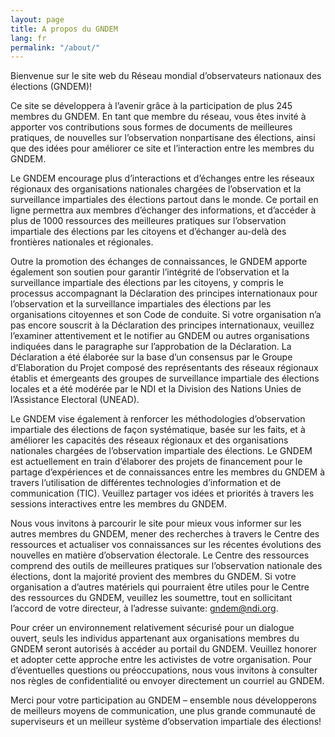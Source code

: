 ```yaml
---
layout: page
title: A propos du GNDEM
lang: fr
permalink: "/about/"
---
```


Bienvenue sur le site web du Réseau mondial d’observateurs nationaux des élections (GNDEM)!

Ce site se développera à l’avenir grâce à la participation de plus 245 membres du GNDEM. En tant que membre du réseau, vous êtes invité à apporter vos contributions sous formes de documents de meilleures pratiques, de nouvelles sur l’observation nonpartisane des élections, ainsi que des idées pour améliorer ce site et l’interaction entre les membres du GNDEM.

Le GNDEM encourage plus d’interactions et d’échanges entre les réseaux régionaux des organisations nationales chargées de l’observation et la surveillance impartiales des élections partout dans le monde. Ce portail en ligne permettra aux membres d’échanger des informations, et d’accéder à plus de 1000 ressources des meilleures pratiques sur l’observation impartiale des élections par les citoyens et d’échanger au-delà des frontières nationales et régionales.

Outre la promotion des échanges de connaissances, le GNDEM apporte également son soutien pour garantir l’intégrité de l’observation et la surveillance impartiale des élections par les citoyens, y compris le processus accompagnant la Déclaration des principes internationaux pour l’observation et la surveillance impartiales des élections par les organisations citoyennes et son Code de conduite. Si votre organisation n’a pas encore souscrit à la Déclaration des principes internationaux, veuillez l’examiner attentivement et le notifier au GNDEM ou autres organisations indiquées dans le paragraphe sur l’approbation de la Déclaration. La Déclaration a été élaborée sur la base d’un consensus par le Groupe d’Elaboration du Projet composé des représentants des réseaux régionaux établis et émergeants des groupes de surveillance impartiale des élections locales et a été modérée par le NDI et la Division des Nations Unies de l’Assistance Electoral (UNEAD).

Le GNDEM vise également à renforcer les méthodologies d’observation impartiale des élections de façon systématique, basée sur les faits, et à améliorer les capacités des réseaux régionaux et des organisations nationales chargées de l’observation impartiale des élections. Le GNDEM est actuellement en train d’élaborer des projets de financement pour le partage d’expériences et de connaissances entre les membres du GNDEM à travers l’utilisation de différentes technologies d’information et de communication (TIC). Veuillez partager vos idées et priorités à travers les sessions interactives entre les membres du GNDEM.

Nous vous invitons à parcourir le site pour mieux vous informer sur les autres membres du GNDEM, mener des recherches à travers le Centre des ressources et actualiser vos connaissances sur les récentes évolutions des nouvelles en matière d’observation électorale. Le Centre des ressources comprend des outils de meilleures pratiques sur l’observation nationale des élections, dont la majorité provient des membres du GNDEM. Si votre organisation a d’autres matériels qui pourraient être utiles pour le Centre des ressources du GNDEM, veuillez les soumettre, tout en sollicitant l’accord de votre directeur, à l’adresse suivante: gndem@ndi.org.

Pour créer un environnement relativement sécurisé pour un dialogue ouvert, seuls les individus appartenant aux organisations membres du GNDEM seront autorisés à accéder au portail du GNDEM. Veuillez honorer et adopter cette approche entre les activistes de votre organisation. Pour d’éventuelles questions ou préoccupations, nous vous invitons à consulter nos règles de confidentialité ou envoyer directement un courriel au GNDEM.

Merci pour votre participation au GNDEM – ensemble nous développerons de meilleurs moyens de communication, une plus grande communauté de superviseurs et un meilleur système d’observation impartiale des élections!